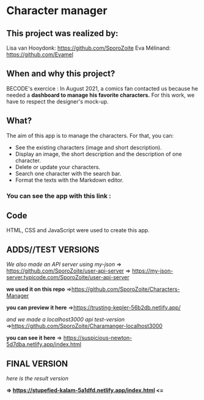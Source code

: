 # Character manager

## This project was realized by:
Lisa van Hooydonk: https://github.com/SporoZoite
Eva Mélinand: https://github.com/Evamel

## When and why this project?
BECODE's exercice :
In August 2021, a comics fan contacted us because he needed a **dashboard to manage his favorite characters.**
For this work, we have to respect the designer's mock-up.

## What?
The aim of this app is to manage the characters. For that, you can:
* See the existing characters (image and short description).
* Display an image, the short description and the description of one character.
* Delete or update your characters.
* Search one character with the search bar.
* Format the texts with the Markdown editor.

### You can see the app with this link : 

## Code
HTML, CSS and JavaScript were used to create this app.

## ADDS//TEST VERSIONS
*We also made an API server using my-json*
=> https://github.com/SporoZoite/user-api-server
=> https://my-json-server.typicode.com/SporoZoite/user-api-server

**we used it on this repo**
=>https://github.com/SporoZoite/Characters-Manager

**you can preview it here**
=>https://trusting-kepler-56b2db.netlify.app/

*and we made a localhost3000 api test-version*
=>https://github.com/SporoZoite/Charamanger-localhost3000

**you can see it here** 
=> https://suspicious-newton-5d7dba.netlify.app/index.html

## FINAL VERSION
*here is the result version*

**=> https://stupefied-kalam-5a1dfd.netlify.app/index.html <=**